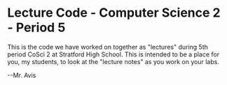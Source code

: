 # Lecture Code - Computer Science 2 - Period 5
This is the code we have worked on together as "lectures" during 5th period CoSci 2 at Stratford High School.  This is intended to be a place for you, my students, to look at the "lecture notes" as you work on your labs.

--Mr. Avis
